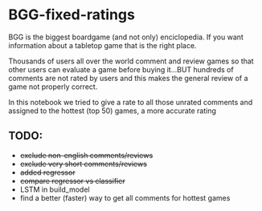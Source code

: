 # BGG-fixed-ratings
BGG is the biggest boardgame (and not only) enciclopedia. If you want information about a tabletop game that is the right place. 

Thousands of users all over the world comment and review games so that other users can evaluate a game before buying it...BUT hundreds of comments are not rated by users and this makes the general review of a game not properly correct. 

In this notebook we tried to give a rate to all those unrated comments and assigned to the hottest (top 50) games, a more accurate rating

## TODO:
 * ~~exclude non-english comments/reviews~~
 * ~~exclude very short comments/reviews~~
 * ~~added regressor~~
 * ~~compare regressor vs classifier~~
 * LSTM in build_model
 * find a better (faster) way to get all comments for hottest games
